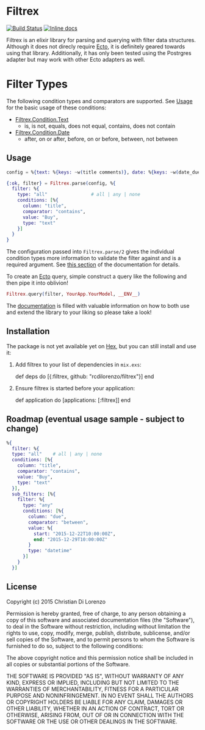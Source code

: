 # Filtrex

[![Build Status](https://travis-ci.org/rcdilorenzo/filtrex.svg?branch=master)](https://travis-ci.org/rcdilorenzo/filtrex)
[![Inline docs](http://inch-ci.org/github/rcdilorenzo/filtrex.svg)](http://inch-ci.org/github/rcdilorenzo/filtrex)

Filtrex is an elixir library for parsing and querying with filter data structures. Although it does not direcly require [Ecto](https://github.com/elixir-lang/ecto), it is definitely geared towards using that library. Additionally, it has only been tested using the Postrgres adapter but may work with other Ecto adapters as well.

# Filter Types

The following condition types and comparators are supported. See [Usage](#usage) for the basic usage of these conditions:

* [Filtrex.Condition.Text](http://rcdilorenzo.github.io/filtrex/Filtrex.Condition.Text.html)
    * is, is not, equals, does not equal, contains, does not contain
* [Filtrex.Condition.Date](http://rcdilorenzo.github.io/filtrex/Filtrex.Condition.Date.html)
    * after, on or after, before, on or before, between, not between

## Usage

```elixir
config = %{text: %{keys: ~w(title comments)}, date: %{keys: ~w(date_due)}

{:ok, filter} = Filtrex.parse(config, %{
  filter: %{
    type: "all"                # all | any | none
    conditions: [%{
      column: "title",
      comparator: "contains",
      value: "Buy",
      type: "text"
    }]
  }
}
```


The configuration passed into `Filtrex.parse/2` gives the individual condition types more information to validate the filter against and is a required argument. See [this section](http://rcdilorenzo.github.io/filtrex/Filtrex.html) of the documentation for details.

To create an [Ecto](https://github.com/elixir-lang/ecto) query, simple construct a query like the following and then pipe it into oblivion!

```elixir
Filtrex.query(filter, YourApp.YourModel, __ENV__)
```

The [documentation](http://rcdilorenzo.github.io/filtrex) is filled with valuable information on how to both use and extend the library to your liking so please take a look!


## Installation

The package is not yet available yet on [Hex](https://hex.pm), but you can still install and use it:

  1. Add filtrex to your list of dependencies in `mix.exs`:

        def deps do
          [{:filtrex, github: "rcdilorenzo/filtrex"}]
        end

  2. Ensure filtrex is started before your application:

        def application do
          [applications: [:filtrex]]
        end


## Roadmap (eventual usage sample - subject to change)

```elixir
%{
  filter: %{
  type: "all"    # all | any | none
  conditions: [%{
    column: "title",
    comparator: "contains",
    value: "Buy",
    type: "text"
  }],
  sub_filters: [%{
    filter: %{
      type: "any"
      conditions: [%{
        column: "due",
        comparator: "between",
        value: %{
          start: "2015-12-22T10:00:00Z",
          end: "2015-12-29T10:00:00Z"
        }
        type: "datetime"
      }]
    }
  }]
```

## License

Copyright (c) 2015 Christian Di Lorenzo

Permission is hereby granted, free of charge, to any person obtaining a copy of this software and associated documentation files (the "Software"), to deal in the Software without restriction, including without limitation the rights to use, copy, modify, merge, publish, distribute, sublicense, and/or sell copies of the Software, and to permit persons to whom the Software is furnished to do so, subject to the following conditions:

The above copyright notice and this permission notice shall be included in all copies or substantial portions of the Software.

THE SOFTWARE IS PROVIDED "AS IS", WITHOUT WARRANTY OF ANY KIND, EXPRESS OR IMPLIED, INCLUDING BUT NOT LIMITED TO THE WARRANTIES OF MERCHANTABILITY, FITNESS FOR A PARTICULAR PURPOSE AND NONINFRINGEMENT. IN NO EVENT SHALL THE AUTHORS OR COPYRIGHT HOLDERS BE LIABLE FOR ANY CLAIM, DAMAGES OR OTHER LIABILITY, WHETHER IN AN ACTION OF CONTRACT, TORT OR OTHERWISE, ARISING FROM, OUT OF OR IN CONNECTION WITH THE SOFTWARE OR THE USE OR OTHER DEALINGS IN THE SOFTWARE.
